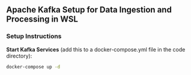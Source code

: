 ## Apache Kafka Setup for Data Ingestion and Processing in WSL

### Setup Instructions

**Start Kafka Services** (add this to a docker-compose.yml file in the code directory):
```bash
docker-compose up -d
```
